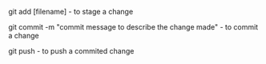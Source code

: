 git add [filename] - to stage a change

git commit -m "commit message to describe the change made" - to commit a change

git push - to push a commited change
